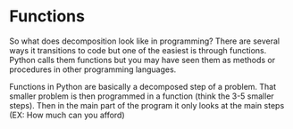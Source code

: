 # Functions
So what does decomposition look like in programming?  There are several ways it transitions to code but one of the easiest is through functions.  Python calls them functions but you may have seen them as methods or procedures in other programming languages. 

Functions in Python are basically a decomposed step of a problem.  That smaller problem is then programmed in a function (think the 3-5 smaller steps).  Then in the main part of the program it only looks at the main steps (EX: How much can you afford)